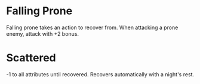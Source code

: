 # Falling Prone
Falling prone takes an action to recover from. When attacking a prone enemy, attack with +2 bonus.
# Scattered
-1 to all attributes until recovered. Recovers automatically with a night's rest.
